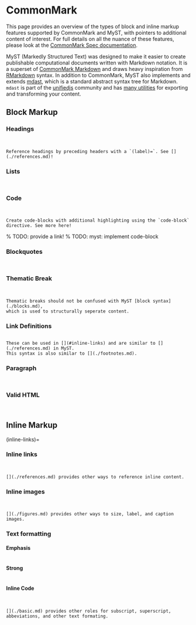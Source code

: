 # CommonMark

This page provides an overview of the types of block and inline markup features supported by CommonMark and MyST, with pointers to additional content of interest. For full details on all the nuance of these features, please look at the [CommonMark Spec documentation](https://spec.commonmark.org/).

MyST (Markedly Structured Text) was designed to make it easier to create publishable computational documents written with Markdown notation. It is a superset of [CommonMark Markdown](https://commonmark.org/) and draws heavy inspiration from [RMarkdown](https://rmarkdown.rstudio.com/) syntax. In addition to CommonMark, MyST also implements and extends [mdast](https://github.com/syntax-tree/mdast), which is a standard abstract syntax tree for Markdown. `mdast` is part of the [unifiedjs](https://unifiedjs.com) community and has [many utilities](https://unifiedjs.com/explore/keyword/mdast/) for exporting and transforming your content.

## Block Markup

### Headings

```{include} ../nodes/heading.md

```

```{include} ../examples/heading.md

```

```{seealso}
Reference headings by preceding headers with a `(label)=`. See [](./references.md)!
```

### Lists

```{include} ../nodes/list.md

```

```{include} ../examples/list.md

```

### Code

```{include} ../nodes/code.md

```

```{include} ../examples/code.md

```

```{seealso}
Create code-blocks with additional highlighting using the `code-block` directive. See more here!
```

% TODO: provide a link!
% TODO: myst: implement code-block

### Blockquotes

```{include} ../nodes/blockquote.md

```

```{include} ../examples/blockquote.md

```

### Thematic Break

```{include} ../nodes/break.md

```

```{include} ../examples/break.md

```

```{seealso}
Thematic breaks should not be confused with MyST [block syntax](./blocks.md),
which is used to structurally seperate content.
```

### Link Definitions

```{include} ../nodes/definition.md

```

```{seealso}
These can be used in [](#inline-links) and are similar to [](./references.md) in MyST.
This syntax is also similar to [](./footnotes.md).
```

### Paragraph

```{include} ../nodes/paragraph.md

```

```{include} ../examples/paragraph.md

```

### Valid HTML

```{include} ../nodes/html.md

```

```{include} ../examples/html.md

```

## Inline Markup

(inline-links)=

### Inline links

```{include} ../nodes/link.md

```

```{include} ../examples/link.md

```

```{seealso}
[](./references.md) provides other ways to reference inline content.
```

### Inline images

```{include} ../nodes/image.md

```

```{include} ../examples/image.md

```

```{seealso}
[](./figures.md) provides other ways to size, label, and caption images.
```

### Text formatting

#### Emphasis

```{include} ../nodes/emphasis.md

```

#### Strong

```{include} ../nodes/strong.md

```

#### Inline Code

```{include} ../nodes/inlinecode.md

```

```{include} ../examples/formatting.md

```

```{seealso}
[](./basic.md) provides other roles for subscript, superscript, abbeviations, and other text formating.
```
